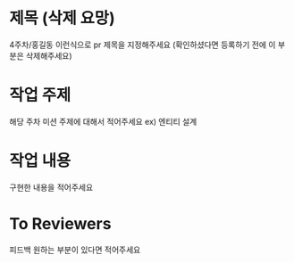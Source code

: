# 제목 (삭제 요망)
4주차/홍길동 이런식으로 pr 제목을 지정해주세요 (확인하셨다면 등록하기 전에 이 부분은 삭제해주세요)
# 작업 주제
해당 주차 미션 주제에 대해서 적어주세요 ex) 엔티티 설계
# 작업 내용
구현한 내용을 적어주세요 
# To Reviewers
피드백 원하는 부분이 있다면 적어주세요
